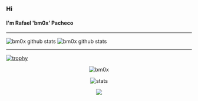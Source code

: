 ### Hi 
#### I'm Rafael 'bm0x' Pacheco
---
<!--
**ROM-PacMe/ROM-PacMe** is a ✨ _special_ ✨ repository because its `README.md` (this file) appears on your GitHub profile.

Here are some ideas to get you started:

#
- 🔭 I’m currently working on ...
- 🌱 I’m currently learning ...
- 👯 I’m looking to collaborate on ...
- 🤔 I’m looking for help with ...
- 💬 Ask me about ...
- 📫 How to reach me: ...
- 😄 Pronouns: ...
- ⚡ Fun fact: ...
-->
![bm0x github stats](https://github-readme-stats.vercel.app/api?username=bm0x&show_icons=true&theme=radical&count_private=true&show_owner=true&include_all_commits=true&layout=compact)      ![bm0x github stats](https://github-readme-stats.vercel.app/api/top-langs/?username=bm0x&show_icons=true&theme=radical&count_private=true&show_owner=true&include_all_commits=true&layout=compact)

---
[![trophy](https://github-profile-trophy.vercel.app/?username=bm0x&theme=radical&title=MultiLanguage,Organizations,Repositories,Stars,Commit,PullRequest)](https://github.com/ROM-PacMe/bm0x)

<p align="center"> <img src="https://komarev.com/ghpvc/?username=sparxfusion&style=flat-square" alt="bm0x" /> </p>
<p align="center"> <img src="https://github-readme-stats.vercel.app/api?username=bm0x&bg_color=30,e96443,904e95&title_color=fff&text_color=fff" alt="stats"/><br></p>
<p align="center"> <img src="https://github-readme-streak-stats.herokuapp.com/?user=bm0x&theme=dark"/></p>
